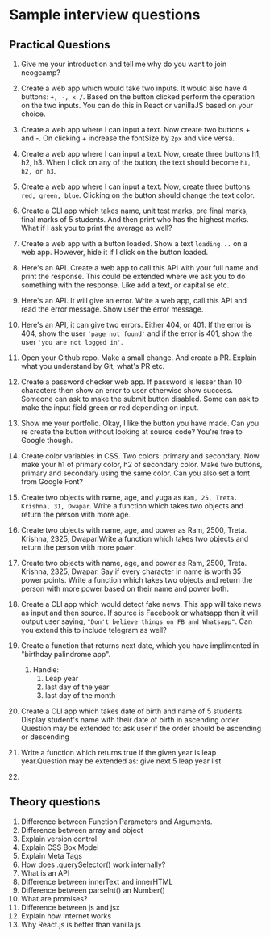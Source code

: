 # Sample interview questions
## Practical Questions
 
1. Give me your introduction and tell me why do you want to join neogcamp? 

1. Create a web app which would take two inputs. It would also have 4 buttons: `+, -, x /`. Based on the button clicked perform the operation on the two inputs. You can do this in React or vanillaJS based on your choice.

1. Create a web app where I can input a text. Now create two buttons + and -. On clicking + increase the fontSize by `2px` and vice versa.

1. Create a web app where I can input a text. Now, create three buttons h1, h2, h3. When I click on any of the button, the text should become `h1, h2, or h3`.

1. Create a web app where I can input a text. Now, create three buttons: `red, green, blue`. Clicking on the button should change the text color.	

1. Create a CLI app which takes name, unit test marks, pre final marks, final marks of 5 students. And then print who has the highest marks. What if I ask you to print the average as well?

1. Create a web app with a button loaded. Show a text `loading...` on a web app. However, hide it if I click on the button loaded.

1. Here's an API. Create a web app to call this API with your full name and print the response. This could be extended where we ask you to do something with the response. Like add a text, or capitalise etc.
		
1. Here's an API. It will give an error. Write a web app, call this API and read the error message. Show user the error message.

1. Here's an API, it can give two errors. Either 404, or 401. If the error is 404, show the user `'page not found'` and if the error is 401, show the user `'you are not logged in'`.

1. Open your Github repo. Make a small change. And create a PR. Explain what you understand by Git, what's PR etc.

1. Create a password checker web app. If password is lesser than 10 characters then show an error to user otherwise show success. 
Someone can ask to make the submit button disabled. Some can ask to make the input field green or red depending on input.

1. Show me your portfolio. Okay, I like the button you have made. Can you re create the button without looking at source code? You're free to Google though. 

1. Create color variables in CSS. Two colors: primary and secondary. Now make your h1 of primary color, h2 of secondary color. Make two buttons, primary and secondary using the same color. Can you also set a font from Google Font?

1. Create two objects with name, age, and yuga as `Ram, 25, Treta. Krishna, 31, Dwapar`. 
Write a function which takes two objects and return the person with more age.

1. Create two objects with name, age, and power as Ram, 2500, Treta. Krishna, 2325, Dwapar.Write a function which takes two objects and return the person with more `power`. 

1. Create two objects with name, age, and power as Ram, 2500, Treta. Krishna, 2325, Dwapar. 
Say if every character in name is worth 35 power points.
Write a function which takes two objects and return the person with more power based on their name and power both.

1. Create a CLI app which would detect fake news. This app will take news as input and then source. If source is Facebook or whatsapp then it will output user saying, `"Don't believe things on FB and Whatsapp"`. Can you extend this to include telegram as well?
1. Create a function that returns next date, which you have implimented in "birthday palindrome app". 
  	1. Handle:
   		1. Leap year
		1. last day of the year
		1. last day of the month
1. Create a CLI app which takes date of birth and name of 5 students. Display student's name with their date of birth in ascending order. Question may be extended to: ask user if the order should be ascending or descending

1. Write a function which returns true if the given year is leap year.Question may be extended as: give next 5 leap year list 

1. 

## Theory questions
1. Difference between Function Parameters and Arguments.
1. Difference between array and object 
1. Explain version control 
1. Explain CSS Box Model
1. Explain Meta Tags
1. How does .querySelector() work internally?
1. What is an API
1. Difference between innerText and innerHTML
1. Difference between parseInt() an Number()
1. What are promises?
1. Difference between js and jsx
1. Explain how Internet works
1. Why React.js is better than vanilla js
